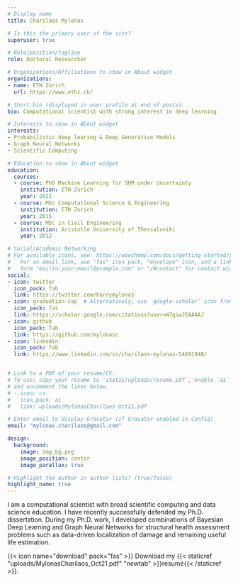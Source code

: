 ```yaml
---
# Display name
title: Charilaos Mylonas

# Is this the primary user of the site?
superuser: true

# Role/position/tagline
role: Doctoral Researcher

# Organizations/Affiliations to show in About widget
organizations:
- name: ETH Zurich
  url: https://www.ethz.ch/

# Short bio (displayed in user profile at end of posts)
bio: Computational scientist with strong interest in deep learning

# Interests to show in About widget
interests:
- Probabilistic deep learing & Deep Generative Models
- Graph Neural Networks
- Scientific Computing

# Education to show in About widget
education:
  courses:
  - course: PhD Machine Learning for SHM under Uncertainty
    institution: ETH Zurich
    year: 2021 
  - course: MSc Computational Science & Engineering
    institution: ETH Zurich
    year: 2015
  - course: MSc in Civil Engineering
    institution: Aristotle University of Thessaloniki
    year: 2012

# Social/Academic Networking
# For available icons, see: https://wowchemy.com/docs/getting-started/page-builder/#icons
#   For an email link, use "fas" icon pack, "envelope" icon, and a link in the
#   form "mailto:your-email@example.com" or "/#contact" for contact widget.
social:
- icon: twitter
  icon_pack: fab
  link: https://twitter.com/harrymylonas
- icon: graduation-cap  # Alternatively, use `google-scholar` icon from `ai` icon pack
  icon_pack: fas
  link: https://scholar.google.com/citations?user=W7giwJEAAAAJ
- icon: github
  icon_pack: fab
  link: https://github.com/mylonasc
- icon: linkedin
  icon_pack: fab
  link: https://www.linkedin.com/in/charilaos-mylonas-54691948/


# Link to a PDF of your resume/CV.
# To use: copy your resume to `static/uploads/resume.pdf`, enable `ai` icons in `params.toml`, 
# and uncomment the lines below.
# - icon: cv
#   icon_pack: ai
#   link: uploads/MylonasCharilaos_Oct21.pdf

# Enter email to display Gravatar (if Gravatar enabled in Config)
email: "mylonas.charilaos@gmail.com"

design:
  background: 
    image: img_bg.png
    image_position: center
    image_parallax: true

# Highlight the author in author lists? (true/false)
highlight_name: true
---
```


I am a computational scientist with broad scientific computing and data science education. I have recently successfully defended my Ph.D. dissertation. During my Ph.D. work, I developed combinations of Bayesian Deep Learning and Graph Neural Networks for structural health assessment problems such as data-driven localization of damage and remaining useful life estimation. 


{{< icon name="download" pack="fas" >}} Download my {{< staticref "uploads/MylonasCharilaos_Oct21.pdf" "newtab" >}}resumé{{< /staticref >}}.

